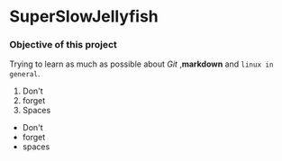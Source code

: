 
# SuperSlowJellyfish

### Objective of this project

Trying to learn as much as possible about *Git* ,**markdown** and `linux in general`.

1. Don't 
2. forget
3. Spaces

- Don't
- forget
- spaces


